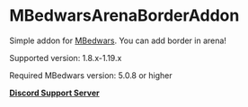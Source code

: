# MBedwarsArenaBorderAddon

Simple addon for [MBedwars](https://mbedwars.com/product/marcelys-bedwars). You can add border in arena!


Supported version: 1.8.x-1.19.x

Required MBedwars version: 5.0.8 or higher



**[Discord Support Server](https://discord.gg/P9WjbNyVFH)**
